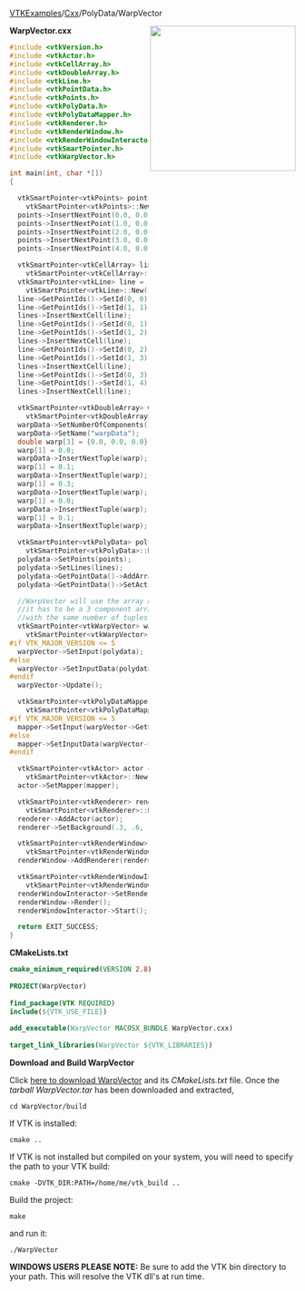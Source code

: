 [VTKExamples](/index/)/[Cxx](/Cxx)/PolyData/WarpVector

<img align="right" src="https://github.com/lorensen/VTKExamples/blob/gh-pages/Testing/Baseline/PolyData/TestWarpVector.png?raw=true" width="256" />

**WarpVector.cxx**
```c++
#include <vtkVersion.h>
#include <vtkActor.h>
#include <vtkCellArray.h>
#include <vtkDoubleArray.h>
#include <vtkLine.h>
#include <vtkPointData.h>
#include <vtkPoints.h>
#include <vtkPolyData.h>
#include <vtkPolyDataMapper.h>
#include <vtkRenderer.h>
#include <vtkRenderWindow.h>
#include <vtkRenderWindowInteractor.h>
#include <vtkSmartPointer.h>
#include <vtkWarpVector.h>

int main(int, char *[])
{

  vtkSmartPointer<vtkPoints> points =
    vtkSmartPointer<vtkPoints>::New();
  points->InsertNextPoint(0.0, 0.0, 0.0);
  points->InsertNextPoint(1.0, 0.0, 0.0);
  points->InsertNextPoint(2.0, 0.0, 0.0);
  points->InsertNextPoint(3.0, 0.0, 0.0);
  points->InsertNextPoint(4.0, 0.0, 0.0);

  vtkSmartPointer<vtkCellArray> lines =
    vtkSmartPointer<vtkCellArray>::New();
  vtkSmartPointer<vtkLine> line =
    vtkSmartPointer<vtkLine>::New();
  line->GetPointIds()->SetId(0, 0);
  line->GetPointIds()->SetId(1, 1);
  lines->InsertNextCell(line);
  line->GetPointIds()->SetId(0, 1);
  line->GetPointIds()->SetId(1, 2);
  lines->InsertNextCell(line);
  line->GetPointIds()->SetId(0, 2);
  line->GetPointIds()->SetId(1, 3);
  lines->InsertNextCell(line);
  line->GetPointIds()->SetId(0, 3);
  line->GetPointIds()->SetId(1, 4);
  lines->InsertNextCell(line);

  vtkSmartPointer<vtkDoubleArray> warpData =
    vtkSmartPointer<vtkDoubleArray>::New();
  warpData->SetNumberOfComponents(3);
  warpData->SetName("warpData");
  double warp[3] = {0.0, 0.0, 0.0};
  warp[1] = 0.0;
  warpData->InsertNextTuple(warp);
  warp[1] = 0.1;
  warpData->InsertNextTuple(warp);
  warp[1] = 0.3;
  warpData->InsertNextTuple(warp);
  warp[1] = 0.0;
  warpData->InsertNextTuple(warp);
  warp[1] = 0.1;
  warpData->InsertNextTuple(warp);

  vtkSmartPointer<vtkPolyData> polydata =
    vtkSmartPointer<vtkPolyData>::New();
  polydata->SetPoints(points);
  polydata->SetLines(lines);
  polydata->GetPointData()->AddArray(warpData);
  polydata->GetPointData()->SetActiveVectors(warpData->GetName());

  //WarpVector will use the array marked as active vector in polydata
  //it has to be a 3 component array
  //with the same number of tuples as points in polydata
  vtkSmartPointer<vtkWarpVector> warpVector =
    vtkSmartPointer<vtkWarpVector>::New();
#if VTK_MAJOR_VERSION <= 5
  warpVector->SetInput(polydata);
#else
  warpVector->SetInputData(polydata);
#endif
  warpVector->Update();

  vtkSmartPointer<vtkPolyDataMapper> mapper =
    vtkSmartPointer<vtkPolyDataMapper>::New();
#if VTK_MAJOR_VERSION <= 5
  mapper->SetInput(warpVector->GetPolyDataOutput());
#else
  mapper->SetInputData(warpVector->GetPolyDataOutput());
#endif

  vtkSmartPointer<vtkActor> actor =
    vtkSmartPointer<vtkActor>::New();
  actor->SetMapper(mapper);

  vtkSmartPointer<vtkRenderer> renderer =
    vtkSmartPointer<vtkRenderer>::New();
  renderer->AddActor(actor);
  renderer->SetBackground(.3, .6, .3);

  vtkSmartPointer<vtkRenderWindow> renderWindow =
    vtkSmartPointer<vtkRenderWindow>::New();
  renderWindow->AddRenderer(renderer);

  vtkSmartPointer<vtkRenderWindowInteractor> renderWindowInteractor =
    vtkSmartPointer<vtkRenderWindowInteractor>::New();
  renderWindowInteractor->SetRenderWindow(renderWindow);
  renderWindow->Render();
  renderWindowInteractor->Start();

  return EXIT_SUCCESS;
}
```
**CMakeLists.txt**
```cmake
cmake_minimum_required(VERSION 2.8)
 
PROJECT(WarpVector)
 
find_package(VTK REQUIRED)
include(${VTK_USE_FILE})
 
add_executable(WarpVector MACOSX_BUNDLE WarpVector.cxx)
 
target_link_libraries(WarpVector ${VTK_LIBRARIES})
```

**Download and Build WarpVector**

Click [here to download WarpVector](https://github.com/lorensen/VTKWikiExamplesTarballs/raw/master/WarpVector.tar) and its *CMakeLists.txt* file.
Once the *tarball WarpVector.tar* has been downloaded and extracted,
```
cd WarpVector/build 
```
If VTK is installed:
```
cmake ..
```
If VTK is not installed but compiled on your system, you will need to specify the path to your VTK build:
```
cmake -DVTK_DIR:PATH=/home/me/vtk_build ..
```
Build the project:
```
make
```
and run it:
```
./WarpVector
```
**WINDOWS USERS PLEASE NOTE:** Be sure to add the VTK bin directory to your path. This will resolve the VTK dll's at run time.

